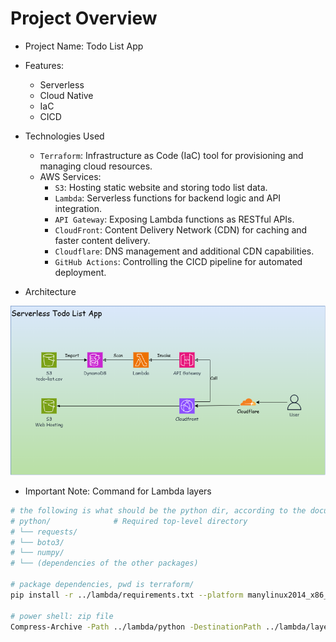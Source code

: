 # Project Overview

- Project Name: Todo List App
- Features:

  - Serverless
  - Cloud Native
  - IaC
  - CICD

- Technologies Used

  - `Terraform`: Infrastructure as Code (IaC) tool for provisioning and managing cloud resources.
  - AWS Services:
    - `S3`: Hosting static website and storing todo list data.
    - `Lambda`: Serverless functions for backend logic and API integration.
    - `API Gateway`: Exposing Lambda functions as RESTful APIs.
    - `CloudFront`: Content Delivery Network (CDN) for caching and faster content delivery.
    - `Cloudflare`: DNS management and additional CDN capabilities.
    - `GitHub Actions`: Controlling the CICD pipeline for automated deployment.

- Architecture

![arch](./architecture.png)

- Important Note: Command for Lambda layers

```sh
# the following is what should be the python dir, according to the document.
# python/              # Required top-level directory
# └── requests/
# └── boto3/
# └── numpy/
# └── (dependencies of the other packages)

# package dependencies, pwd is terraform/
pip install -r ../lambda/requirements.txt --platform manylinux2014_x86_64 --only-binary=:all: -t ../lambda/python --upgrade

# power shell: zip file
Compress-Archive -Path ../lambda/python -DestinationPath ../lambda/layer.zip -Force
```
